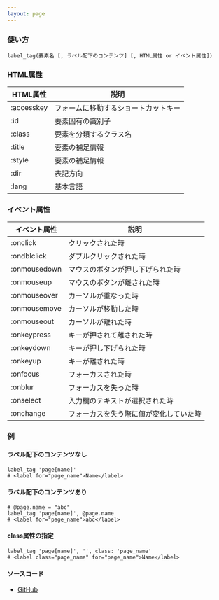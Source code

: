 ```yaml
---
layout: page
---
```

### 使い方
    label_tag(要素名 [, ラベル配下のコンテンツ] [, HTML属性 or イベント属性])

### HTML属性

HTML属性      | 説明
---------- | ------------------
:accesskey | フォームに移動するショートカットキー
:id        | 要素固有の識別子
:class     | 要素を分類するクラス名
:title     | 要素の補足情報
:style     | 要素の補足情報
:dir       | 表記方向
:lang      | 基本言語

### イベント属性

イベント属性     | 説明
-------------|--------------------
:onclick     | クリックされた時
:ondblclick  | ダブルクリックされた時
:onmousedown | マウスのボタンが押し下げられた時
:onmouseup   | マウスのボタンが離された時
:onmouseover | カーソルが重なった時
:onmousemove | カーソルが移動した時
:onmouseout  | カーソルが離れた時
:onkeypress  | キーが押されて離された時
:onkeydown   | キーが押し下げられた時
:onkeyup     | キーが離された時
:onfocus     | フォーカスされた時
:onblur      | フォーカスを失った時
:onselect    | 入力欄のテキストが選択された時
:onchange    | フォーカスを失う際に値が変化していた時

### 例
#### ラベル配下のコンテンツなし
    label_tag 'page[name]'
    # <label for="page_name">Name</label>

#### ラベル配下のコンテンツあり
    # @page.name = "abc"
    label_tag 'page[name]', @page.name
    # <label for="page_name">abc</label>

#### class属性の指定
    label_tag 'page[name]', '', class: 'page_name'
    # <label class="page_name" for="page_name">Name</label>

#### ソースコード
* [GitHub](https://github.com/rails/rails/blob/f33d52c95217212cbacc8d5e44b5a8e3cdc6f5b3/actionview/lib/action_view/helpers/form_tag_helper.rb#L215)